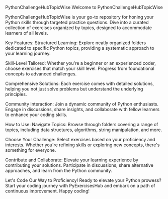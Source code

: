 PythonChallengeHubTopicWise
Welcome to PythonChallengeHubTopicWise

PythonChallengeHubTopicWise is your go-to repository for honing your Python skills through targeted practice questions. Dive into a curated collection of exercises organized by topics, designed to accommodate learners of all levels.

Key Features:
Structured Learning: Explore neatly organized folders dedicated to specific Python topics, providing a systematic approach to your learning journey.

Skill-Level Tailored: Whether you're a beginner or an experienced coder, choose exercises that match your skill level. Progress from foundational concepts to advanced challenges.

Comprehensive Solutions: Each exercise comes with detailed solutions, helping you not just solve problems but understand the underlying principles.

Community Interaction: Join a dynamic community of Python enthusiasts. Engage in discussions, share insights, and collaborate with fellow learners to enhance your coding skills.

How to Use:
Navigate Topics: Browse through folders covering a range of topics, including data structures, algorithms, string manipulation, and more.

Choose Your Challenge: Select exercises based on your proficiency and interests. Whether you're refining skills or exploring new concepts, there's something for everyone.

Contribute and Collaborate: Elevate your learning experience by contributing your solutions. Participate in discussions, share alternative approaches, and learn from the Python community.

Let's Code Our Way to Proficiency!
Ready to elevate your Python prowess? Start your coding journey with PyExercisesHub and embark on a path of continuous improvement. Happy coding!
